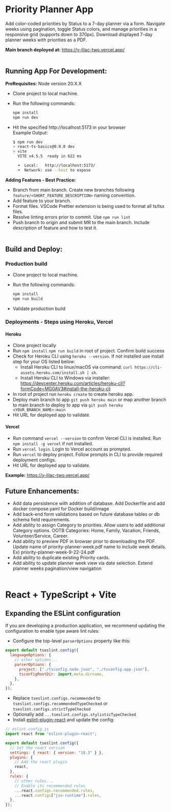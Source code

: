 # Priority Planner App

Add color-coded priorities by Status to a 7-day planner via a form. Navigate weeks using pagination, toggle Status colors, and manage priorities in a responsive grid (supports down to 370px).
Download displayed 7-day planner weeks with priorities as a PDF.

<b>Main branch deployed at:</b> https://y-lilac-two.vercel.app/
<br><br>

## Running App For Development:

<b>PreRequisites:</b>
Node version 20.X.X

- Clone project to local machine.

- Run the following commands:

  ```bash
  npm install
  npm run dev
  ```

- Hit the specified http://localhost:5173 in your browser
  <br>Example Output:

  ```bash
  $ npm run dev
  > react-ts-basics@0.0.0 dev
  > vite
    VITE v4.5.5  ready in 622 ms

    ➜  Local:   http://localhost:5173/
    ➜  Network: use --host to expose
  ```

<b>Adding Features - Best Practice:</b>

- Branch from main branch. Create new branches following `feature/<SHORT_FEATURE_DESCRIPTION>` naming convention.
- Add feature to your branch.
- Format files. VSCode Prettier extension is being used to format all ts/tsx files.
- Resolve linting errors prior to commit. Use `npm run lint`
- Push branch to origin and submit MR to the main branch. Include description of feature and how to test it.
  <br><br>

## Build and Deploy:

### Production build

- Clone project to local machine.
- Run the following commands:

  ```bash
  npm install
  npm run build
  ```

- Validate production build

### Deployments - Steps using Heroku, Vercel

#### Heroku

- Clone project locally
- Run `npm install` `npm run build` in root of project. Confirm build success
- Check for Heroku CLI using `heroku --version`. If not installed use install step for your OS listed below:
  - Install Heroku CLI to linux/macOS via command: `curl https://cli-assets.heroku.com/install.sh | sh`. <br>
  - Install Heroku CLI to Windows via installer: https://devcenter.heroku.com/articles/heroku-cli?formCode=MG0AV3#install-the-heroku-cli
- In root of project run `heroku create` to create heroku app.
- Deploy main branch to app `git push heroku main` or map another branch to main branch to deploy to app via `git push heroku <YOUR_BRANCH_NAME>:main`
- Hit URL for deployed app to validate.

#### Vercel

- Run command `vercel --version` to confirm Vercel CLI is installed. Run `npm install -g vercel` if not installed.
- Run `vercel login`. Login to Vercel account as prompted.
- Run `vercel` to deploy project. Follow prompts in CLI to provide required deployment configs.
- Hit URL for deployed app to validate.

<b>Example:</b> https://y-lilac-two.vercel.app/
<br>

## Future Enhancements:

- Add data persistence with addition of database. Add Dockerfile and add docker compose.yaml for Docker build/image
- Add back-end form validations based on future database tables or db schema field requirements.
- Add ability to assign Category to priorities. Allow users to add additional Category options. OOTB Categories: Home, Family, Vacation, Friends, Volunteer/Service, Career.
- Add ability to preview PDF in browser prior to downloading the PDF. Update name of priority-planner-week.pdf name to include week details. Ex) priority-planner-week-9-22-24.pdf
- Add ability to duplicate existing Priority cards.
- Add ability to update planner week view via date selection. Extend planner weeks pagination/view navigation
  <br><br>

# React + TypeScript + Vite

## Expanding the ESLint configuration

If you are developing a production application, we recommend updating the configuration to enable type aware lint rules:

- Configure the top-level `parserOptions` property like this:

```js
export default tseslint.config({
  languageOptions: {
    // other options...
    parserOptions: {
      project: ["./tsconfig.node.json", "./tsconfig.app.json"],
      tsconfigRootDir: import.meta.dirname,
    },
  },
});
```

- Replace `tseslint.configs.recommended` to `tseslint.configs.recommendedTypeChecked` or `tseslint.configs.strictTypeChecked`
- Optionally add `...tseslint.configs.stylisticTypeChecked`
- Install [eslint-plugin-react](https://github.com/jsx-eslint/eslint-plugin-react) and update the config:

```js
// eslint.config.js
import react from "eslint-plugin-react";

export default tseslint.config({
  // Set the react version
  settings: { react: { version: "18.3" } },
  plugins: {
    // Add the react plugin
    react,
  },
  rules: {
    // other rules...
    // Enable its recommended rules
    ...react.configs.recommended.rules,
    ...react.configs["jsx-runtime"].rules,
  },
});
```
